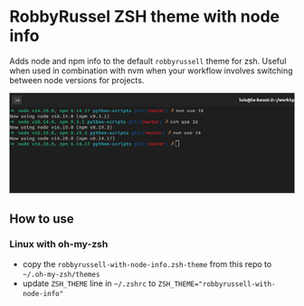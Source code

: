 # RobbyRussel ZSH theme with node info
Adds node and npm info to the default `robbyrussell` theme for zsh. Useful when used in combination with nvm when your workflow involves switching between node versions for projects.

![](./sample.png)

## How to use

### Linux with oh-my-zsh

- copy the `robbyrussell-with-node-info.zsh-theme` from this repo to `~/.oh-my-zsh/themes`
- update `ZSH_THEME` line in `~/.zshrc` to `ZSH_THEME="robbyrussell-with-node-info"`
